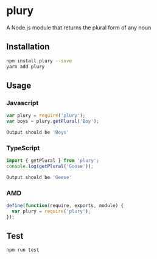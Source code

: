 # plury

A Node.js module that returns the plural form of any noun

## Installation

```sh
npm install plury --save
yarn add plury
```

## Usage

### Javascript

```javascript
var plury = require('plury');
var boys = plury.getPlural('Boy');
```

```sh
Output should be 'Boys'
```

### TypeScript

```typescript
import { getPlural } from 'plury';
console.log(getPlural('Goose'));
```

```sh
Output should be 'Geese'
```

### AMD

```javascript
define(function(require, exports, module) {
  var plury = require('plury');
});
```

## Test

```sh
npm run test
```
